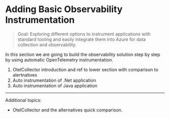 # Adding Basic Observability Instrumentation

> Goal: Exploring different options to instrument applications with standard tooling and easily integrate them into Azure for data collection and observability.

In this section we are going to build the observability solution step by step by using automatic OpenTelemetry instrumentation.

1. OtelCollector introduction and ref to lower section with comparison to alertnatives
2. Auto instrumentation of .Net application
3. Auto instrumentation of Java application

---
Additional topics:

- OtelCollector and the alternatives quick comparison.
